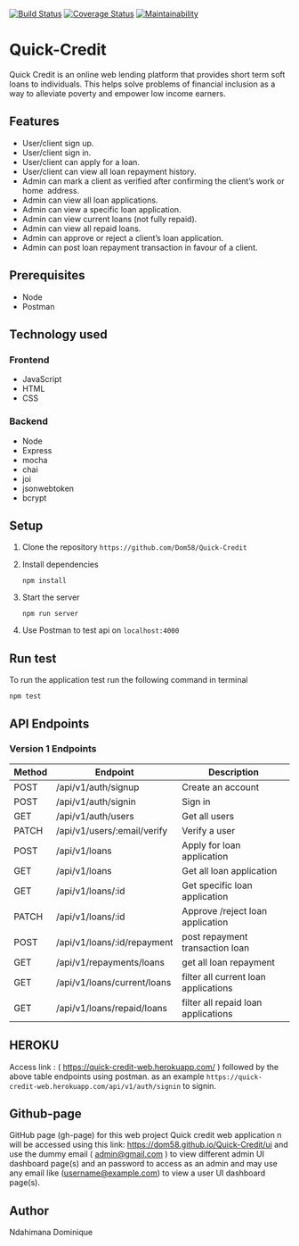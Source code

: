 [![Build Status](https://travis-ci.com/Dom58/Quick-Credit.svg?branch=develop)](https://travis-ci.com/Dom58/Quick-Credit)  [![Coverage Status](https://coveralls.io/repos/github/Dom58/Quick-Credit/badge.svg?branch=develop)](https://coveralls.io/github/Dom58/Quick-Credit?branch=develop)   [![Maintainability](https://api.codeclimate.com/v1/badges/ed3b52260c4623237693/maintainability)](https://codeclimate.com/github/Dom58/Quick-Credit/maintainability)


# Quick-Credit
Quick Credit is an online web lending platform that provides short term soft loans to individuals. This helps solve problems of financial inclusion as a way to alleviate poverty and empower low income earners.

## Features
* User/client sign up. 
* User/client sign in. 
* User/client can apply for a loan. 
* User/client can view all loan repayment history. 
* Admin can mark a client as verified after confirming the client’s work or home 
address. 
* Admin can view all loan applications. 
* Admin can view a specific loan application. 
* Admin can view current loans (not fully repaid). 
* Admin can view all repaid loans. 
* Admin can approve or reject a client’s loan application. 
* Admin can post loan repayment transaction in favour of a client.

## Prerequisites
  * Node
  * Postman
  
## Technology used

### Frontend
  * JavaScript
  * HTML
  * CSS

### Backend
  * Node
  * Express
  * mocha
  * chai
  * joi
  * jsonwebtoken
  * bcrypt
  
## Setup
  1. Clone the repository
     ```https://github.com/Dom58/Quick-Credit```
     
  2. Install dependencies
  
     ```npm install```
     
  3. Start the server
  
     ```npm run server```
  
  4. Use Postman to test api on ```localhost:4000```
  
 ## Run test
 To run the application test run the following command in terminal
 
 ```npm test```

## API Endpoints

### Version 1 Endpoints

| Method         | Endpoint             | Description  |
| ---         |     ---      |          --- |
| POST   | /api/v1/auth/signup     | Create an account   |
| POST     | /api/v1/auth/signin      | Sign in      |
| GET   | /api/v1/auth/users     | Get all users    |
| PATCH     | /api/v1/users/:email/verify       | Verify a user      |
| POST   | /api/v1/loans     | Apply for loan application   |
| GET     | /api/v1/loans      | Get all loan application      |
| GET   | /api/v1/loans/:id     | Get specific loan  application   |
| PATCH     | /api/v1/loans/:id       | Approve /reject loan application      |
| POST   | /api/v1/loans/:id/repayment     | post repayment transaction loan   |
| GET     | /api/v1/repayments/loans      | get all loan repayment      |
| GET   | /api/v1/loans/current/loans     | filter all current loan applications   |
| GET     | /api/v1/loans/repaid/loans       | filter all repaid loan applications      |


## HEROKU 
Access link : ( https://quick-credit-web.herokuapp.com/ ) followed by the above table endpoints using postman. as an example `https://quick-credit-web.herokuapp.com/api/v1/auth/signin` to signin.

## Github-page
GitHub page (gh-page) for this web project Quick credit web application n will be accessed using this link: https://dom58.github.io/Quick-Credit/ui
and use the dummy  email ( admin@gmail.com ) to view different admin UI dashboard page(s) and an password to access as an admin and may use any email like (username@example.com) to view a user UI dashboard page(s).

## Author
Ndahimana Dominique


